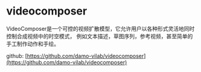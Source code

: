 # videocomposer

VideoComposer是一个可控的视频扩散模型，它允许用户以各种形式灵活地同时控制合成视频中的时空模式，
例如文本描述，草图序列，参考视频，甚至简单的手工制作动作和手绘。

github: [https://github.com/damo-vilab/videocomposer](https://github.com/damo-vilab/videocomposer)